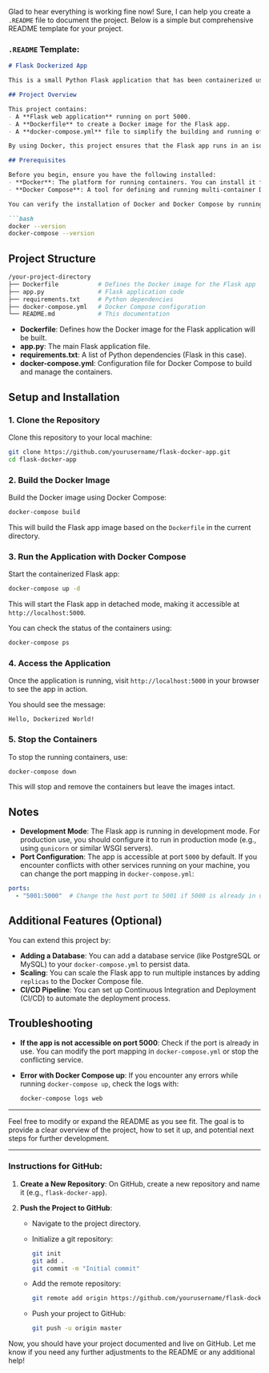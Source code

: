 Glad to hear everything is working fine now! Sure, I can help you create a `.README` file to document the project. Below is a simple but comprehensive README template for your project.

### `.README` Template:

````markdown
# Flask Dockerized App

This is a small Python Flask application that has been containerized using Docker and Docker Compose. The project demonstrates how to set up a basic Flask app, dockerize it, and manage it with Docker Compose.

## Project Overview

This project contains:
- A **Flask web application** running on port 5000.
- A **Dockerfile** to create a Docker image for the Flask app.
- A **docker-compose.yml** file to simplify the building and running of containers.

By using Docker, this project ensures that the Flask app runs in an isolated environment with all dependencies required for production.

## Prerequisites

Before you begin, ensure you have the following installed:
- **Docker**: The platform for running containers. You can install it from [Docker's official site](https://www.docker.com/get-started).
- **Docker Compose**: A tool for defining and running multi-container Docker applications. It's included with Docker Desktop, but if you're using Linux, you can install it separately.

You can verify the installation of Docker and Docker Compose by running the following commands:

```bash
docker --version
docker-compose --version
````

## Project Structure

```bash
/your-project-directory
├── Dockerfile           # Defines the Docker image for the Flask app
├── app.py               # Flask application code
├── requirements.txt     # Python dependencies
├── docker-compose.yml   # Docker Compose configuration
└── README.md            # This documentation
```

* **Dockerfile**: Defines how the Docker image for the Flask application will be built.
* **app.py**: The main Flask application file.
* **requirements.txt**: A list of Python dependencies (Flask in this case).
* **docker-compose.yml**: Configuration file for Docker Compose to build and manage the containers.

## Setup and Installation

### 1. Clone the Repository

Clone this repository to your local machine:

```bash
git clone https://github.com/yourusername/flask-docker-app.git
cd flask-docker-app
```

### 2. Build the Docker Image

Build the Docker image using Docker Compose:

```bash
docker-compose build
```

This will build the Flask app image based on the `Dockerfile` in the current directory.

### 3. Run the Application with Docker Compose

Start the containerized Flask app:

```bash
docker-compose up -d
```

This will start the Flask app in detached mode, making it accessible at `http://localhost:5000`.

You can check the status of the containers using:

```bash
docker-compose ps
```

### 4. Access the Application

Once the application is running, visit `http://localhost:5000` in your browser to see the app in action.

You should see the message:

```
Hello, Dockerized World!
```

### 5. Stop the Containers

To stop the running containers, use:

```bash
docker-compose down
```

This will stop and remove the containers but leave the images intact.

## Notes

* **Development Mode**: The Flask app is running in development mode. For production use, you should configure it to run in production mode (e.g., using `gunicorn` or similar WSGI servers).
* **Port Configuration**: The app is accessible at port `5000` by default. If you encounter conflicts with other services running on your machine, you can change the port mapping in `docker-compose.yml`:

```yaml
ports:
  - "5001:5000"  # Change the host port to 5001 if 5000 is already in use
```

## Additional Features (Optional)

You can extend this project by:

* **Adding a Database**: You can add a database service (like PostgreSQL or MySQL) to your `docker-compose.yml` to persist data.
* **Scaling**: You can scale the Flask app to run multiple instances by adding `replicas` to the Docker Compose file.
* **CI/CD Pipeline**: You can set up Continuous Integration and Deployment (CI/CD) to automate the deployment process.

## Troubleshooting

* **If the app is not accessible on port 5000**: Check if the port is already in use. You can modify the port mapping in `docker-compose.yml` or stop the conflicting service.
* **Error with Docker Compose up**: If you encounter any errors while running `docker-compose up`, check the logs with:

  ```bash
  docker-compose logs web
  ```

---

Feel free to modify or expand the README as you see fit. The goal is to provide a clear overview of the project, how to set it up, and potential next steps for further development.

---

### Instructions for GitHub:

1. **Create a New Repository**: On GitHub, create a new repository and name it (e.g., `flask-docker-app`).
2. **Push the Project to GitHub**:

   * Navigate to the project directory.

   * Initialize a git repository:

     ```bash
     git init
     git add .
     git commit -m "Initial commit"
     ```

   * Add the remote repository:

     ```bash
     git remote add origin https://github.com/yourusername/flask-docker-app.git
     ```

   * Push your project to GitHub:

     ```bash
     git push -u origin master
     ```

Now, you should have your project documented and live on GitHub. Let me know if you need any further adjustments to the README or any additional help!
